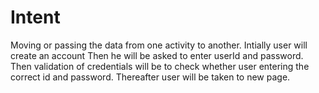 # Intent
Moving or passing the data from one activity to another.
Intially user will create an account Then he will be asked to enter userId and password. Then validation of credentials will be to check whether user entering the correct id and password.
Thereafter user will be taken to new page.
